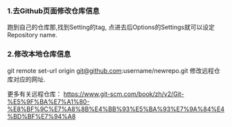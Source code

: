 ### 1.去Github页面修改仓库信息

跑到自己的仓库那,找到Setting的tag, 点进去后Options的Settings就可以设定Repository name.
### 2.修改本地仓库信息

git remote set-url origin git@github.com:username/newrepo.git
修改远程仓库对应的网址.

更多有关远程仓库：
<https://www.git-scm.com/book/zh/v2/Git-%E5%9F%BA%E7%A1%80-%E8%BF%9C%E7%A8%8B%E4%BB%93%E5%BA%93%E7%9A%84%E4%BD%BF%E7%94%A8>